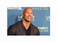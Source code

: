
<html>
<head>
  <style> img{width:100px;}</style>
</head>
<body>
<img src="GettyImages-942494284.png">
</body>
</html>  

